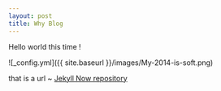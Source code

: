 ```yaml
---
layout: post
title: Why Blog
---
```


Hello world this time !

![_config.yml]({{ site.baseurl }}/images/My-2014-is-soft.png)

that is a url ~
 [Jekyll Now repository](https://github.com/barryclark/jekyll-now)  


